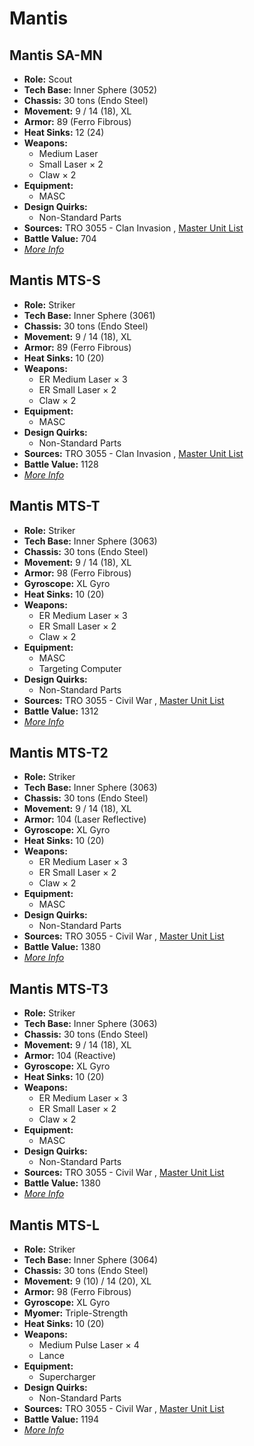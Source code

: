 # Mantis 

## Mantis SA-MN 

- **Role:** Scout 
- **Tech Base:** Inner Sphere (3052) 
- **Chassis:** 30 tons (Endo Steel) 
- **Movement:** 9 / 14 (18), XL 
- **Armor:** 89 (Ferro Fibrous) 
- **Heat Sinks:** 12 (24) 
- **Weapons:** 
  - Medium Laser 
  - Small Laser × 2 
  - Claw × 2 
- **Equipment:** 
  - MASC 
- **Design Quirks:** 
  - Non-Standard Parts 
- **Sources:** TRO 3055 - Clan Invasion , [Master Unit List](http://masterunitlist.info/Unit/Details/2027/mantis-sa-mn) 
- **Battle Value:** 704 
- [*More Info*](mantis/mantis_sa-mn.md) 

## Mantis MTS-S 

- **Role:** Striker 
- **Tech Base:** Inner Sphere (3061) 
- **Chassis:** 30 tons (Endo Steel) 
- **Movement:** 9 / 14 (18), XL 
- **Armor:** 89 (Ferro Fibrous) 
- **Heat Sinks:** 10 (20) 
- **Weapons:** 
  - ER Medium Laser × 3 
  - ER Small Laser × 2 
  - Claw × 2 
- **Equipment:** 
  - MASC 
- **Design Quirks:** 
  - Non-Standard Parts 
- **Sources:** TRO 3055 - Clan Invasion , [Master Unit List](http://masterunitlist.info/Unit/Details/2023/mantis-mts-s) 
- **Battle Value:** 1128 
- [*More Info*](mantis/mantis_mts-s.md) 

## Mantis MTS-T 

- **Role:** Striker 
- **Tech Base:** Inner Sphere (3063) 
- **Chassis:** 30 tons (Endo Steel) 
- **Movement:** 9 / 14 (18), XL 
- **Armor:** 98 (Ferro Fibrous) 
- **Gyroscope:** XL Gyro 
- **Heat Sinks:** 10 (20) 
- **Weapons:** 
  - ER Medium Laser × 3 
  - ER Small Laser × 2 
  - Claw × 2 
- **Equipment:** 
  - MASC 
  - Targeting Computer 
- **Design Quirks:** 
  - Non-Standard Parts 
- **Sources:** TRO 3055 - Civil War , [Master Unit List](http://masterunitlist.info/Unit/Details/2024/mantis-mts-t) 
- **Battle Value:** 1312 
- [*More Info*](mantis/mantis_mts-t.md) 

## Mantis MTS-T2 

- **Role:** Striker 
- **Tech Base:** Inner Sphere (3063) 
- **Chassis:** 30 tons (Endo Steel) 
- **Movement:** 9 / 14 (18), XL 
- **Armor:** 104 (Laser Reflective) 
- **Gyroscope:** XL Gyro 
- **Heat Sinks:** 10 (20) 
- **Weapons:** 
  - ER Medium Laser × 3 
  - ER Small Laser × 2 
  - Claw × 2 
- **Equipment:** 
  - MASC 
- **Design Quirks:** 
  - Non-Standard Parts 
- **Sources:** TRO 3055 - Civil War , [Master Unit List](http://masterunitlist.info/Unit/Details/2025/mantis-mts-t2) 
- **Battle Value:** 1380 
- [*More Info*](mantis/mantis_mts-t2.md) 

## Mantis MTS-T3 

- **Role:** Striker 
- **Tech Base:** Inner Sphere (3063) 
- **Chassis:** 30 tons (Endo Steel) 
- **Movement:** 9 / 14 (18), XL 
- **Armor:** 104 (Reactive) 
- **Gyroscope:** XL Gyro 
- **Heat Sinks:** 10 (20) 
- **Weapons:** 
  - ER Medium Laser × 3 
  - ER Small Laser × 2 
  - Claw × 2 
- **Equipment:** 
  - MASC 
- **Design Quirks:** 
  - Non-Standard Parts 
- **Sources:** TRO 3055 - Civil War , [Master Unit List](http://masterunitlist.info/Unit/Details/2026/mantis-mts-t3) 
- **Battle Value:** 1380 
- [*More Info*](mantis/mantis_mts-t3.md) 

## Mantis MTS-L 

- **Role:** Striker 
- **Tech Base:** Inner Sphere (3064) 
- **Chassis:** 30 tons (Endo Steel) 
- **Movement:** 9 (10) / 14 (20), XL 
- **Armor:** 98 (Ferro Fibrous) 
- **Gyroscope:** XL Gyro 
- **Myomer:** Triple-Strength 
- **Heat Sinks:** 10 (20) 
- **Weapons:** 
  - Medium Pulse Laser × 4 
  - Lance 
- **Equipment:** 
  - Supercharger 
- **Design Quirks:** 
  - Non-Standard Parts 
- **Sources:** TRO 3055 - Civil War , [Master Unit List](http://masterunitlist.info/Unit/Details/2022/mantis-mts-l) 
- **Battle Value:** 1194 
- [*More Info*](mantis/mantis_mts-l.md) 

